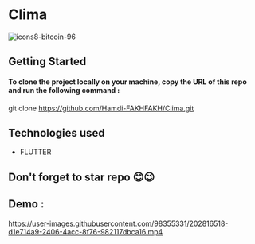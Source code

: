 # Clima
![icons8-bitcoin-96](https://user-images.githubusercontent.com/98355331/198851458-c89f1d56-8132-49ce-9b49-577f359a28f6.png)


## Getting Started
#### To clone the project locally on your machine, copy the URL of this repo and run the following command :
git clone https://github.com/Hamdi-FAKHFAKH/Clima.git
## Technologies used
* FLUTTER
## Don't forget to star repo 😊😉
## Demo : 


https://user-images.githubusercontent.com/98355331/202816518-d1e714a9-2406-4acc-8f76-982117dbca16.mp4




